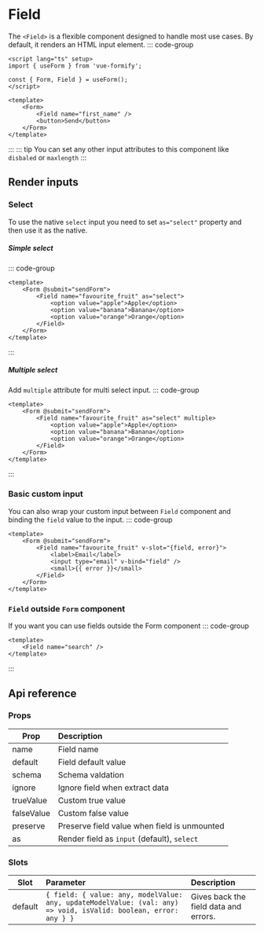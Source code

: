 # Field
The `<Field>` is a flexible component designed to handle most use cases. By default, it renders an HTML input element.
::: code-group
```vue
<script lang="ts" setup>
import { useForm } from 'vue-formify';

const { Form, Field } = useForm();
</script>

<template>
	<Form>
		<Field name="first_name" />
		<button>Send</button>
	</Form>
</template>
```
:::
::: tip
You can set any other input attributes to this component like `disbaled` or `maxlength` 
:::
## Render inputs
### Select
To use the native `select` input you need to set `as="select"` property and then use it as the native.
##### Simple select
::: code-group
```vue
<template>
    <Form @submit="sendForm">
        <Field name="favourite_fruit" as="select">
            <option value="apple">Apple</option>
            <option value="banana">Banana</option>
            <option value="orange">Orange</option>
        </Field>
    </Form>
</template>
```
:::
##### Multiple select
Add `multiple` attribute for multi select input.
::: code-group
```vue
<template>
    <Form @submit="sendForm">
        <Field name="favourite_fruit" as="select" multiple>
            <option value="apple">Apple</option>
            <option value="banana">Banana</option>
            <option value="orange">Orange</option>
        </Field>
    </Form>
</template>
```
:::

### Basic custom input
You can also wrap your custom input between `Field` component and binding the `field` value to the input.
::: code-group
```vue
<template>
    <Form @submit="sendForm">
        <Field name="favourite_fruit" v-slot="{field, error}">
            <label>Email</label>
            <input type="email" v-bind="field" />
            <small>{{ error }}</small>
        </Field>
    </Form>
</template>
```
### `Field` outside `Form` component
If you want you can use fields outside the Form component
::: code-group
```vue
<template>
	<Field name="search" />
</template>
```
:::
## Api reference
### Props
| Prop                 |      Description      |
| --------------------- | :----------- |
| name               | Field name |
| default               | Field default value |
| schema               | Schema valdation |
| ignore               | Ignore field when extract data |
| trueValue               | Custom true value |
| falseValue               | Custom false value |
| preserve               | Preserve field value when field is unmounted |
| as               | Render field as `input` (default), `select` |

### Slots
| Slot      |      Parameter      |        Description
| -------------  | :-------------------- | :-------------------- |
| default      | `{ field: { value: any, modelValue: any, updateModelValue: (val: any) => void, isValid: boolean, error: any } }` | Gives back the field data and errors. |

